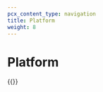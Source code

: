 ```yaml
---
pcx_content_type: navigation
title: Platform
weight: 8
---
```


# Platform

{{<directory-listing>}}
